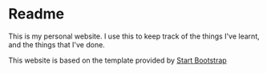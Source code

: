 # Readme

This is my personal website.
I use this to keep track of the things I've learnt, and the things that I've done.

This website is based on the template provided by [Start Bootstrap](startbootstrap.com)
